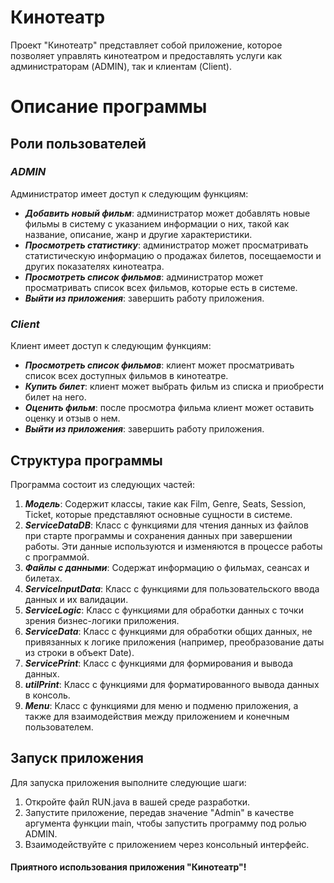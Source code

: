 # **Кинотеатр**
Проект "Кинотеатр" представляет собой приложение, которое позволяет управлять кинотеатром и предоставлять услуги как администраторам (ADMIN), так и клиентам (Client).

# **Описание программы**
## Роли пользователей
### *ADMIN*
Администратор имеет доступ к следующим функциям:

- _**Добавить новый фильм**_: администратор может добавлять новые фильмы в систему с указанием информации о них, такой как название, описание, жанр и другие характеристики.
- **_Просмотреть статистику_**: администратор может просматривать статистическую информацию о продажах билетов, посещаемости и других показателях кинотеатра.
- **_Просмотреть список фильмов_**: администратор может просматривать список всех фильмов, которые есть в системе.
- **_Выйти из приложения_**: завершить работу приложения.
### *Client*
Клиент имеет доступ к следующим функциям:

- **_Просмотреть список фильмов_**: клиент может просматривать список всех доступных фильмов в кинотеатре.
- **_Купить билет_**: клиент может выбрать фильм из списка и приобрести билет на него.
- **_Оценить фильм_**: после просмотра фильма клиент может оставить оценку и отзыв о нем.
- **_Выйти из приложения_**: завершить работу приложения.
 
## Структура программы
Программа состоит из следующих частей:

1. **_Модель_**: Содержит классы, такие как Film, Genre, Seats, Session, Ticket, которые представляют основные сущности в системе.
2. **_ServiceDataDB_**: Класс с функциями для чтения данных из файлов при старте программы и сохранения данных при завершении работы. Эти данные используются и изменяются в процессе работы с программой.
3. _**Файлы с данными**_: Содержат информацию о фильмах, сеансах и билетах.
4. **_ServiceInputData_**: Класс с функциями для пользовательского ввода данных и их валидации.
5. **_ServiceLogic_**: Класс с функциями для обработки данных с точки зрения бизнес-логики приложения.
6. **_ServiceData_**: Класс с функциями для обработки общих данных, не привязанных к логике приложения (например, преобразование даты из строки в объект Date).
7. **_ServicePrint_**: Класс с функциями для формирования и вывода данных.
8. **_utilPrint_**: Класс с функциями для форматированного вывода данных в консоль.
9. **_Menu_**: Класс с функциями для меню и подменю приложения, а также для взаимодействия между приложением и конечным пользователем.

## Запуск приложения
Для запуска приложения выполните следующие шаги:

1. Откройте файл RUN.java в вашей среде разработки.
2. Запустите приложение, передав значение "Admin" в качестве аргумента функции main, чтобы запустить программу под ролью ADMIN.
3. Взаимодействуйте с приложением через консольный интерфейс.

#### Приятного использования приложения "Кинотеатр"!